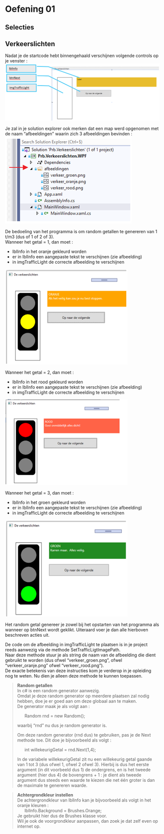 # Oefening 01  
## Selecties  
## Verkeerslichten  

Nadat je de startcode hebt binnengehaald verschijnen volgende controls op je venster :   
<img src="assets/oe1_1.png" width="600" >

Je zal in je solution explorer ook merken dat een map werd opgenomen met de naam “afbeeldingen” waarin zich 3 afbeeldingen bevinden :  
![img1](assets/oe1_2.png)   

De bedoeling van het programma is om random getallen te genereren van 1 t/m3 (dus of 1 of 2 of 3).  
Wanneer het getal = 1, dan moet :     
  * lblInfo in het oranje gekleurd worden  
  * er in lblInfo een aangepaste tekst te verschijnen (zie afbeelding)  
  * in imgTrafficLight de correcte afbeelding te verschijnen  
<img src="assets/oe1_3.png" width="400" >    

Wanneer het getal = 2, dan moet :  
  * lblInfo in het rood  gekleurd worden  
  * er in lblInfo een aangepaste tekst te verschijnen (zie afbeelding)  
  * in imgTrafficLight de correcte afbeelding te verschijnen  
<img src="assets/oe1_4.png" width="400" >     

Wanneer het getal = 3, dan moet :   
  * lblInfo in het groen  gekleurd worden  
  * er in lblInfo een aangepaste tekst te verschijnen (zie afbeelding)  
  * in imgTrafficLight de correcte afbeelding te verschijnen  
<img src="assets/oe1_5.png" width="400" >     

Het random getal genereer je zowel bij het opstarten van het programma als wanneer op btnNext wordt geklikt.  Uiteraard voer je dan alle hierboven beschreven acties uit.  
  
De code om de afbeelding in imgTrafficLight te plaatsen is in je project reeds aanwezig via de methode SetTrafficLigtImagePath.  
Naar deze methode stuur je als string de naam van de afbeelding die dient gebruikt te worden (dus ofwel “verkeer_groen.png”, ofwel “verkeer_oranje.png” ofwel “verkeer_rood.png”).  
De exacte betekenis van deze instructies kom je verderop in je opleiding nog te weten.  Nu dien je alleen deze methode te kunnen toepassen.  

> **Random getallen**  
> In c# is een random generator aanwezig.  
> Omdat je deze random generator op meerdere plaatsen zal nodig hebben, doe je er goed aan om deze globaal aan te maken.  
> De generator maak je als volgt aan :   
> 
> &nbsp;&nbsp;&nbsp;&nbsp;&nbsp;&nbsp;Random rnd = new Random();  
> 
> waarbij “rnd” nu dus je random generator is.  
> 
> Om deze random generator (rnd dus) te gebruiken, pas je de Next methode toe.  Dit doe je bijvoorbeeld als volgt :  
> 
> &nbsp;&nbsp;&nbsp;&nbsp;&nbsp;&nbsp;int willekeurigGetal = rnd.Next(1,4);  
> 
> In de variabele willekeurigGetal zit nu een willekeurig getal gaande van 1 tot 3 (dus ofwel 1, ofwel 2 ofwel 3).  Hierbij is dus het eerste argument (in dit voorbeeld dus 1) de ondergrens, en is het tweede argument (hier dus  4) de bovengrens + 1 : je dient als tweede argument dus steeds een waarde te kiezen die net één groter is dan de maximale te genereren waarde.  

> **Achtergrondkleur instellen**   
> De achtergrondkleur van lblInfo kan je bijvoorbeeld als volgt in het oranje kleuren :   
> &nbsp;&nbsp;&nbsp;&nbsp;&nbsp;&nbsp;lblInfo.Background = Brushes.Orange;  
> Je gebruikt hier dus de Brushes klasse voor.   
> Wil je ook de voorgrondkleur aanpassen, dan zoek je dat zelf even op internet op.  
 

